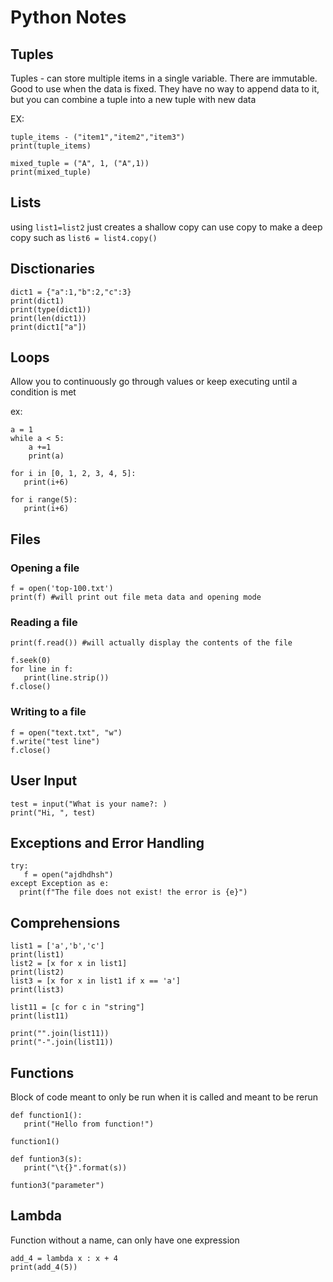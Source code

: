 # Python Notes

## Tuples
Tuples - can store multiple items in a single variable. There are immutable. Good to use when the data is fixed. They have no way to append data to it, but you can combine a tuple into a new tuple with new data 

EX:
```
tuple_items - ("item1","item2","item3")
print(tuple_items)

mixed_tuple = ("A", 1, ("A",1))
print(mixed_tuple)
```

## Lists

using ```list1=list2``` just creates a shallow copy 
can use copy to make a deep copy such as 
```list6 = list4.copy() ```


## Disctionaries 

 ```
 dict1 = {"a":1,"b":2,"c":3}
 print(dict1)
 print(type(dict1))
 print(len(dict1))
 print(dict1["a"])
```

## Loops 
Allow you to continuously go through values or keep executing until a condition is met 

ex:
```
a = 1
while a < 5:
    a +=1
    print(a)

for i in [0, 1, 2, 3, 4, 5]:
   print(i+6)

for i range(5):
   print(i+6)
```
## Files

### Opening a file 
```
f = open('top-100.txt')
print(f) #will print out file meta data and opening mode
```

### Reading a file
```
print(f.read()) #will actually display the contents of the file 

f.seek(0)
for line in f:
   print(line.strip())
f.close()
```

### Writing to a file
```
f = open("text.txt", "w")
f.write("test line")
f.close()
```
 ## User Input
 ```
 test = input("What is your name?: )
 print("Hi, ", test)
 ```

 ## Exceptions and Error Handling
 ```
try:
    f = open("ajdhdhsh")
except Exception as e:
   print(f"The file does not exist! the error is {e}")
```

## Comprehensions 
```
list1 = ['a','b','c']
print(list1)
list2 = [x for x in list1]
print(list2)
list3 = [x for x in list1 if x == 'a']
print(list3)

list11 = [c for c in "string"]
print(list11)

print("".join(list11))
print("-".join(list11))
``` 

## Functions
Block of code meant to only be run when it is called and meant to be rerun

```
def function1():
   print("Hello from function!")

function1()

def funtion3(s):
   print("\t{}".format(s))

funtion3("parameter")
```

## Lambda
Function without a name, can only have one expression

```
add_4 = lambda x : x + 4
print(add_4(5))
```